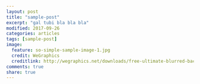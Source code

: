 ```yaml
---
layout: post
title: "sample-post"
excerpt: "gal tubi bla bla bla"
modified: 2017-09-26
categories: articles
tags: [sample-post]
image:
  feature: so-simple-sample-image-1.jpg
  credit: WeGraphics
  creditlink: http://wegraphics.net/downloads/free-ultimate-blurred-background-pack/
comments: true
share: true
---
```

<br>
<div class="apester-media" data-media-id="5aa670f7baeeeb5d7dada158" height="512"></div><script async src="//static.apester.com/js/sdk/v2.0/apester-javascript-sdk.min.js"></script>
<br>
